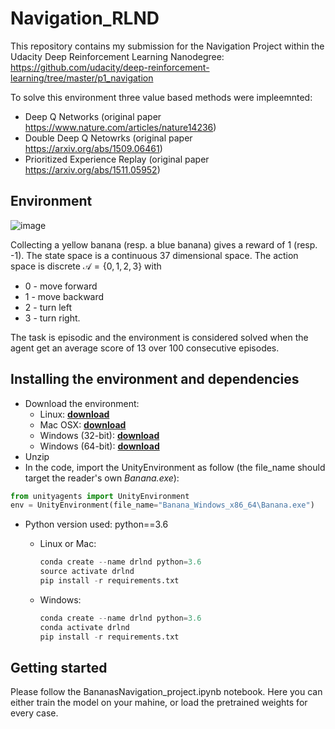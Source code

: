 # Navigation_RLND 

This repository contains my submission for the Navigation Project within the Udacity Deep Reinforcement Learning Nanodegree:
<https://github.com/udacity/deep-reinforcement-learning/tree/master/p1_navigation>

To solve this environment three value based methods were impleemnted:

* Deep Q Networks (original paper <https://www.nature.com/articles/nature14236>)
* Double Deep Q Netowrks (original paper <https://arxiv.org/abs/1509.06461>)
* Prioritized Experience Replay (original paper <https://arxiv.org/abs/1511.05952>) 

## Environment

![image](https://github.com/catarina-p/Navigation_RLND/assets/92151172/8d66bb1b-b6bc-49c0-b8ea-3f7ca7d70fd4)


Collecting a yellow banana (resp. a blue banana) gives a reward of 1 (resp. -1). The state space is a continuous 37 dimensional space. The action space is discrete $\mathcal A =\{0,1,2,3\}$ with

* 0 - move forward
* 1 - move backward
* 2 - turn left
* 3 - turn right.
  
The task is episodic and the environment is considered solved when the agent get an average score of 13 over 100 consecutive episodes.

## Installing the environment and dependencies

* Download the environment:
  * Linux: **[download](https://s3-us-west-1.amazonaws.com/udacity-drlnd/P1/Banana/Banana_Linux.zip)**
  * Mac OSX: **[download](https://s3-us-west-1.amazonaws.com/udacity-drlnd/P1/Banana/Banana.app.zip)**
  * Windows (32-bit): **[download](https://s3-us-west-1.amazonaws.com/udacity-drlnd/P1/Banana/Banana_Windows_x86.zip)**
  * Windows (64-bit): **[download](https://s3-us-west-1.amazonaws.com/udacity-drlnd/P1/Banana/Banana_Windows_x86_64.zip)**
* Unzip
* In the code, import the UnityEnvironment as follow (the file_name should target the reader's own *Banana.exe*):

```python
from unityagents import UnityEnvironment
env = UnityEnvironment(file_name="Banana_Windows_x86_64\Banana.exe")
```

* Python version used: python==3.6
  * Linux or Mac:
    ```python
    conda create --name drlnd python=3.6
    source activate drlnd
    pip install -r requirements.txt
    ```
  
  * Windows:
    ```python
    conda create --name drlnd python=3.6
    conda activate drlnd
    pip install -r requirements.txt
    ```

## Getting started
Please follow the BananasNavigation_project.ipynb notebook. Here you can either train the model on your mahine, or load the pretrained weights for every case.
